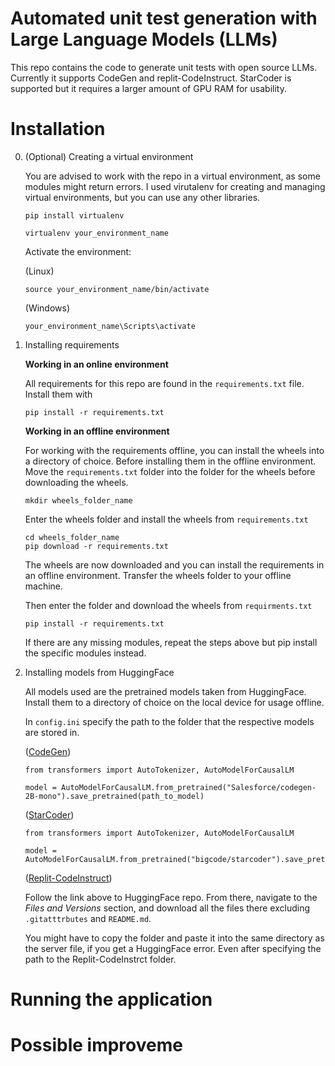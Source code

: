 # Automated unit test generation with Large Language Models (LLMs)
This repo contains the code to generate unit tests with open source LLMs. Currently it supports CodeGen and replit-CodeInstruct. StarCoder is supported but it requires a larger amount of GPU RAM for usability.

# Installation
0. (Optional) Creating a virtual environment

    You are advised to work with the repo in a virtual environment, as some modules might return errors. I used virutalenv for creating and managing virtual environments, but you can use any other libraries.

    ```
    pip install virtualenv
    ```
    ```
    virtualenv your_environment_name 
    ```

    Activate the environment:

    (Linux)
    ```
    source your_environment_name/bin/activate
    ```

    (Windows)
    ```
    your_environment_name\Scripts\activate
    ``` 

1. Installing requirements

    **Working in an online environment**

    All requirements for this repo are found in the `requirements.txt` file. Install them with
    ```
    pip install -r requirements.txt
    ```

    **Working in an offline environment**

    For working with the requirements offline, you can install the wheels into a directory of choice. Before installing them in the offline environment. Move the `requirements.txt` folder into the folder for the wheels before downloading the wheels. 

    ```
    mkdir wheels_folder_name
    ```

    Enter the wheels folder and install the wheels from `requirements.txt`

    ```
    cd wheels_folder_name
    pip download -r requirements.txt
    ```

    The wheels are now downloaded and you can install the requirements in an offline environment. Transfer the wheels folder to your offline machine.   

    Then enter the folder and download the wheels from `requirments.txt` 
    ```
    pip install -r requirements.txt
    ```

    If there are any missing modules, repeat the steps above but pip install the specific modules instead.

2. Installing models from HuggingFace

    All models used are the pretrained models taken from HuggingFace. Install them to a directory of choice on the local device for usage offline. 

    In `config.ini` specify the path to the folder that the respective models are stored in. 

    ([CodeGen](https://huggingface.co/docs/transformers/model_doc/codegen))
    ```
    from transformers import AutoTokenizer, AutoModelForCausalLM

    model = AutoModelForCausalLM.from_pretrained("Salesforce/codegen-2B-mono").save_pretrained(path_to_model)
    ```

    ([StarCoder](https://huggingface.co/bigcode/starcoder))
    ```
    from transformers import AutoTokenizer, AutoModelForCausalLM

    model = AutoModelForCausalLM.from_pretrained("bigcode/starcoder").save_pretrained(path_to_model)
    ```

    ([Replit-CodeInstruct](https://huggingface.co/teknium/Replit-v2-CodeInstruct-3B))

    Follow the link above to HuggingFace repo. From there, navigate to the *Files and Versions* section, and download all the files there excluding `.gitatttrbutes` and `README.md`. 

    You might have to copy the folder and paste it into the same directory as the server file, if you get a HuggingFace error. Even after specifying the path to the Replit-CodeInstrct folder. 

# Running the application

# Possible improveme